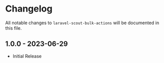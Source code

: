 # Changelog

All notable changes to `laravel-scout-bulk-actions` will be documented in this file.

## 1.0.0 - 2023-06-29

- Initial Release

